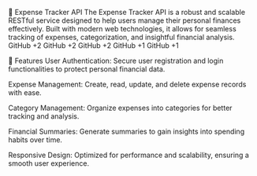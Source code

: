💸 Expense Tracker API
The Expense Tracker API is a robust and scalable RESTful service designed to help users manage their personal finances effectively. Built with modern web technologies, it allows for seamless tracking of expenses, categorization, and insightful financial analysis.​
GitHub
+2
GitHub
+2
GitHub
+2
GitHub
+1
GitHub
+1

🚀 Features
User Authentication: Secure user registration and login functionalities to protect personal financial data.

Expense Management: Create, read, update, and delete expense records with ease.

Category Management: Organize expenses into categories for better tracking and analysis.

Financial Summaries: Generate summaries to gain insights into spending habits over time.

Responsive Design: Optimized for performance and scalability, ensuring a smooth user experience.

